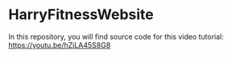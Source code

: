 # HarryFitnessWebsite
In this repository, you will find source code for this video tutorial: https://youtu.be/hZjLA45S8G8
